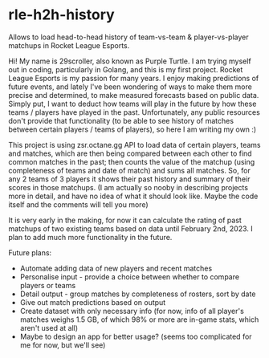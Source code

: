 # rle-h2h-history
Allows to load head-to-head history of team-vs-team &amp; player-vs-player matchups in Rocket League Esports.

Hi! My name is 29scroller, also known as Purple Turtle. I am trying myself out in coding, particularly in Golang, and this is my first project.
Rocket League Esports is my passion for many years. I enjoy making predictions of future events, and lately I've been wondering of ways to make them more precise and determined, to make measured forecasts based on public data. Simply put, I want to deduct how teams will play in the future by how these teams / players have played in the past.
Unfortunately, any public resources don't provide that functionality (to be able to see history of matches between certain players / teams of players), so here I am writing my own :)

This project is using zsr.octane.gg API to load data of certain players, teams and matches, which are then being compared between each other to find common matches in the past; then counts the value of the matchup (using completeness of teams and date of match) and sums all matches. So, for any 2 teams of 3 players it shows their past history and summary of their scores in those matchups.
(I am actually so nooby in describing projects more in detail, and have no idea of what it should look like. Maybe the code itself and the comments will tell you more)

It is very early in the making, for now it can calculate the rating of past matchups of two existing teams based on data until February 2nd, 2023. I plan to add much more functionality in the future.

Future plans:
  - Automate adding data of new players and recent matches
  - Personalise input - provide a choice between whether to compare players or teams
  - Detail output - group matches by completeness of rosters, sort by date
  - Give out match predictions based on output
  - Create dataset with only necessary info (for now, info of all player's matches weighs 1.5 GB, of which 98% or more are in-game stats, which aren't used at all)
  - Maybe to design an app for better usage? (seems too complicated for me for now, but we'll see)
